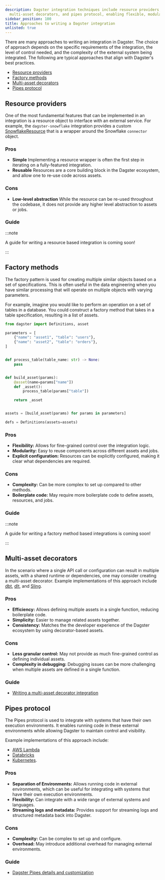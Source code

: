 ```yaml
---
description: Dagster integration techniques include resource providers, factory methods,
  multi-asset decorators, and pipes protocol, enabling flexible, modular, and efficient
sidebar_position: 100
title: Approaches to writing a Dagster integration
unlisted: true
---
```

There are many approaches to writing an integration in Dagster. The choice of approach depends on the specific requirements of the integration, the level of control needed, and the complexity of the external system being integrated. The following are typical approaches that align with Dagster's best practices.

- [Resource providers](#resource-providers)
- [Factory methods](#factory-methods)
- [Multi-asset decorators](#multi-asset-decorators)
- [Pipes protocol](#pipes-protocol)

## Resource providers

One of the most fundamental features that can be implemented in an integration is a resource object to interface with an external service. For example, the `dagster-snowflake` integration provides a custom [SnowflakeResource](https://github.com/dagster-io/dagster/blob/master/python_modules/libraries/dagster-snowflake/dagster_snowflake/resources.py) that is a wrapper around the Snowflake `connector` object.

### Pros

- **Simple** Implementing a resource wrapper is often the first step in iterating on a fully-featured integration.
- **Reusable** Resources are a core building block in the Dagster ecosystem, and allow one to re-use code across assets.

### Cons

- **Low-level abstraction** While the resource can be re-used throughout the codebase, it does not provide any higher level abstraction to assets or jobs.

### Guide

:::note

A guide for writing a resource based integration is coming soon!

:::

## Factory methods

The factory pattern is used for creating multiple similar objects based on a set of specifications. This is often useful in the data engineering when you have similar processing that will operate on multiple objects with varying parameters.

For example, imagine you would like to perform an operation on a set of tables in a database. You could construct a factory method that takes in a table specification, resulting in a list of assets.

```python
from dagster import Definitions, asset

parameters = [
    {"name": "asset1", "table": "users"},
    {"name": "asset2", "table": "orders"},
]


def process_table(table_name: str) -> None:
    pass


def build_asset(params):
    @asset(name=params["name"])
    def _asset():
        process_table(params["table"])

    return _asset


assets = [build_asset(params) for params in parameters]

defs = Definitions(assets=assets)
```

### Pros

- **Flexibility:** Allows for fine-grained control over the integration logic.
- **Modularity:** Easy to reuse components across different assets and jobs.
- **Explicit configuration:** Resources can be explicitly configured, making it clear what dependencies are required.

### Cons

- **Complexity:** Can be more complex to set up compared to other methods.
- **Boilerplate code:** May require more boilerplate code to define assets, resources, and jobs.

### Guide

:::note

A guide for writing a factory method based integrations is coming soon!

:::

## Multi-asset decorators

In the scenario where a single API call or configuration can result in multiple assets, with a shared runtime or dependencies, one may consider creating a multi-asset decorator. Example implementations of this approach include [dbt](https://github.com/dagster-io/dagster/tree/master/python_modules/libraries/dagster-dbt), [dlt](https://github.com/dagster-io/dagster/tree/master/python_modules/libraries/dagster-dlt), and [Sling](https://github.com/dagster-io/dagster/tree/master/python_modules/libraries/sling).

### Pros

- **Efficiency:** Allows defining multiple assets in a single function, reducing boilerplate code.
- **Simplicity:** Easier to manage related assets together.
- **Consistency:** Matches the the developer experience of the Dagster ecosystem by using decorator-based assets.

### Cons

- **Less granular control:** May not provide as much fine-grained control as defining individual assets.
- **Complexity in debugging:** Debugging issues can be more challenging when multiple assets are defined in a single function.

### Guide

- [Writing a multi-asset decorator integration](/integrations/guides/multi-asset-integration)

## Pipes protocol

The Pipes protocol is used to integrate with systems that have their own execution environments. It enables running code in these external environments while allowing Dagster to maintain control and visibility.

Example implementations of this approach include:

- [AWS Lambda](https://github.com/dagster-io/dagster/tree/master/python_modules/libraries/dagster-aws/dagster_aws/pipes)
- [Databricks](https://github.com/dagster-io/dagster/blob/master/python_modules/libraries/dagster-databricks/dagster_databricks/pipes.py)
- [Kubernetes](https://github.com/dagster-io/dagster/blob/master/python_modules/libraries/dagster-k8s/dagster_k8s/pipes.py).

### Pros

- **Separation of Environments:** Allows running code in external environments, which can be useful for integrating with systems that have their own execution environments.
- **Flexibility:** Can integrate with a wide range of external systems and languages.
- **Streaming logs and metadata:** Provides support for streaming logs and structured metadata back into Dagster.

### Cons

- **Complexity:** Can be complex to set up and configure.
- **Overhead:** May introduce additional overhead for managing external environments.

### Guide

- [Dagster Pipes details and customization](/guides/build/external-pipelines/dagster-pipes-details-and-customization)
